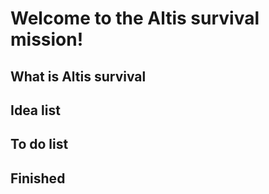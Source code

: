 # Welcome to the Altis survival mission!

## What is Altis survival

## Idea list

## To do list

## Finished
